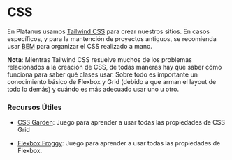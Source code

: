 # CSS

En Platanus usamos [Tailwind CSS](https://tailwindcss.com/) para crear nuestros sitios. En casos específicos, y para la mantención de proyectos antiguos, se recomienda usar [BEM](https://www.notion.so/platanus/bem.md) para organizar el CSS realizado a mano.

**Nota**: Mientras Tailwind CSS resuelve muchos de los problemas relacionados a la creación de CSS, de todas maneras hay que saber cómo funciona para saber qué clases usar. Sobre todo es importante un conocimiento básico de Flexbox y Grid (debido a que arman el layout de todo lo demás) y cuándo es más adecuado usar uno u otro.

### Recursos Útiles

* [CSS Garden](https://cssgridgarden.com/): Juego para aprender a usar todas las propiedades de CSS Grid

* [Flexbox Froggy](https://flexboxfroggy.com/): Juego para aprender a usar todas las propiedades de Flexbox.


